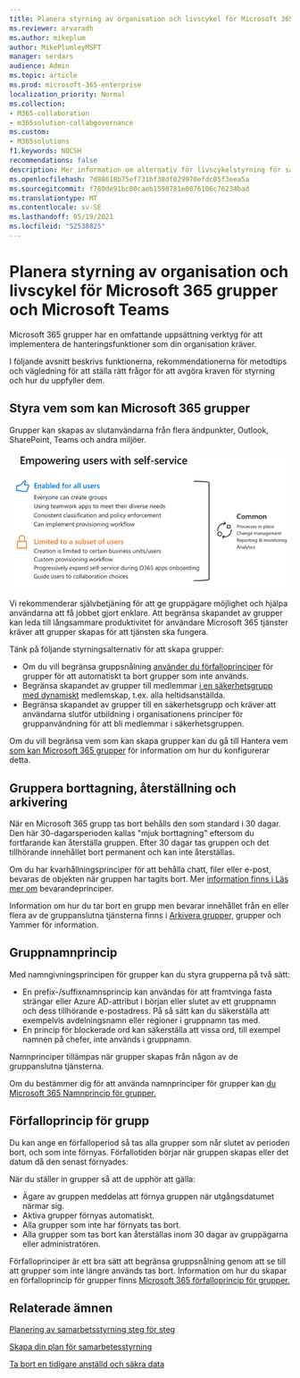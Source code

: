 ```yaml
---
title: Planera styrning av organisation och livscykel för Microsoft 365 grupper och Microsoft Teams
ms.reviewer: arvaradh
ms.author: mikeplum
author: MikePlumleyMSFT
manager: serdars
audience: Admin
ms.topic: article
ms.prod: microsoft-365-enterprise
localization_priority: Normal
ms.collection:
- M365-collaboration
- m365solution-collabgovernance
ms.custom:
- M365solutions
f1.keywords: NOCSH
recommendations: false
description: Mer information om alternativ för livscykelstyrning för samarbetsverktyg i Microsoft 365
ms.openlocfilehash: 7d88618b75ef731bf38df029970efdc05f3eea5a
ms.sourcegitcommit: f780de91bc00caeb1598781e0076106c76234bad
ms.translationtype: MT
ms.contentlocale: sv-SE
ms.lasthandoff: 05/19/2021
ms.locfileid: "52538825"
---
```

# <a name="plan-organization-and-lifecycle-governance-for-microsoft-365-groups-and-microsoft-teams"></a>Planera styrning av organisation och livscykel för Microsoft 365 grupper och Microsoft Teams

Microsoft 365 grupper har en omfattande uppsättning verktyg för att implementera de hanteringsfunktioner som din organisation kräver. 

I följande avsnitt beskrivs funktionerna, rekommendationerna för metodtips och vägledning för att ställa rätt frågor för att avgöra kraven för styrning och hur du uppfyller dem.

## <a name="control-who-can-create-microsoft-365-groups"></a>Styra vem som kan Microsoft 365 grupper

Grupper kan skapas av slutanvändarna från flera ändpunkter, Outlook, SharePoint, Teams och andra miljöer.

![image desc](../media/04.png)

Vi rekommenderar självbetjäning för att ge gruppägare möjlighet och hjälpa användarna att få jobbet gjort enklare. Att begränsa skapandet av grupper kan leda till långsammare produktivitet för användare Microsoft 365 tjänster kräver att grupper skapas för att tjänsten ska fungera.

Tänk på följande styrningsalternativ för att skapa grupper:

- Om du vill begränsa gruppsnålning [använder du förfalloprinciper](microsoft-365-groups-expiration-policy.md) för grupper för att automatiskt ta bort grupper som inte används.
- Begränsa skapandet av grupper till medlemmar [i en säkerhetsgrupp med dynamiskt](/azure/active-directory/users-groups-roles/groups-create-rule) medlemskap, t.ex. alla heltidsanställda.
- Begränsa skapandet av grupper till en säkerhetsgrupp och kräver att användarna slutför utbildning i organisationens principer för gruppanvändning för att bli medlemmar i säkerhetsgruppen.

Om du vill begränsa vem som kan skapa grupper kan du gå till Hantera vem [som kan Microsoft 365 grupper](manage-creation-of-groups.md) för information om hur du konfigurerar detta.

## <a name="group-delete-restore-and-archiving"></a>Gruppera borttagning, återställning och arkivering

När en Microsoft 365 grupp tas bort behålls den som standard i 30 dagar. Den här 30-dagarsperioden kallas "mjuk borttagning" eftersom du fortfarande kan återställa gruppen. Efter 30 dagar tas gruppen och det tillhörande innehållet bort permanent och kan inte återställas.

Om du har kvarhållningsprinciper för att behålla chatt, filer eller e-post, bevaras de objekten när gruppen har tagits bort. Mer [information finns i Läs mer om](../compliance/retention.md) bevarandeprinciper.

Information om hur du tar bort en grupp men bevarar innehållet från en eller flera av de gruppanslutna tjänsterna finns i [Arkivera grupper,](end-life-cycle-groups-teams-sites-yammer.md) grupper och Yammer för information.

## <a name="group-naming-policy"></a>Gruppnamnprincip

Med namngivningsprincipen för grupper kan du styra grupperna på två sätt:

- En prefix-/suffixnamnsprincip kan användas för att framtvinga fasta strängar eller Azure AD-attribut i början eller slutet av ett gruppnamn och dess tillhörande e-postadress. På så sätt kan du säkerställa att exempelvis avdelningsnamn eller regioner i gruppnamn tas med.
- En princip för blockerade ord kan säkerställa att vissa ord, till exempel namnen på chefer, inte används i gruppnamn.

Namnprinciper tillämpas när grupper skapas från någon av de gruppanslutna tjänsterna.

Om du bestämmer dig för att använda namnprinciper för grupper kan [du Microsoft 365 Namnprincip för grupper.](groups-naming-policy.md)

## <a name="group-expiration-policy"></a>Förfalloprincip för grupp

Du kan ange en förfalloperiod så tas alla grupper som når slutet av perioden bort, och som inte förnyas. Förfallotiden börjar när gruppen skapas eller det datum då den senast förnyades.

När du ställer in grupper så att de upphör att gälla:
- Ägare av gruppen meddelas att förnya gruppen när utgångsdatumet närmar sig.
- Aktiva grupper förnyas automatiskt.
- Alla grupper som inte har förnyats tas bort.
- Alla grupper som tas bort kan återställas inom 30 dagar av gruppägarna eller administratören.

Förfalloprinciper är ett bra sätt att begränsa gruppsnålning genom att se till att grupper som inte längre används tas bort. Information om hur du skapar en förfalloprincip för grupper finns [Microsoft 365 förfalloprincip för grupper.](microsoft-365-groups-expiration-policy.md)

## <a name="related-topics"></a>Relaterade ämnen

[Planering av samarbetsstyrning steg för steg](collaboration-governance-overview.md#collaboration-governance-planning-step-by-step)

[Skapa din plan för samarbetesstyrning](collaboration-governance-first.md)

[Ta bort en tidigare anställd och säkra data](/microsoft-365/admin/add-users/remove-former-employee)

